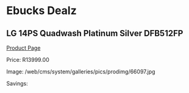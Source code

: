 
# Ebucks Dealz
## LG 14PS Quadwash Platinum Silver DFB512FP
[Product Page](https://www.ebucks.com/web/shop/productSelected.do?prodId=849583176&catId=704983786)

Price: R13999.00

Image: /web/cms/system/galleries/pics/prodimg/66097.jpg

Savings: 


	
